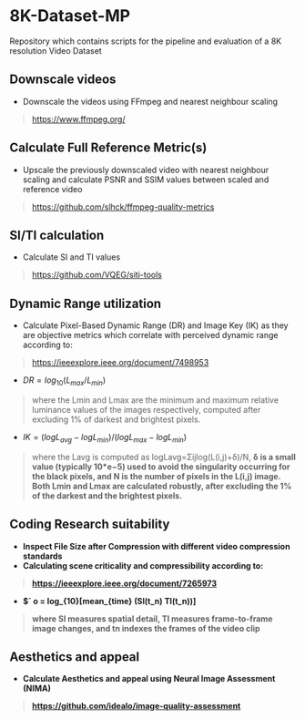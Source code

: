 # 8K-Dataset-MP
Repository which contains scripts for the pipeline and evaluation of a 8K resolution Video Dataset

## Downscale videos
- Downscale the videos using FFmpeg and nearest neighbour scaling
> https://www.ffmpeg.org/

## Calculate Full Reference Metric(s)
- Upscale the previously downscaled video with nearest neighbour scaling and calculate PSNR and SSIM values between scaled and reference video
> https://github.com/slhck/ffmpeg-quality-metrics

## SI/TI calculation
- Calculate SI and TI values
> https://github.com/VQEG/siti-tools

## Dynamic Range utilization
- Calculate Pixel-Based Dynamic Range (DR) and Image Key (IK) as they are objective metrics which correlate with perceived dynamic range according to:
> https://ieeexplore.ieee.org/document/7498953
- $` DR = log_{10} (L_{max} / L_{min} ) `$
> where the Lmin and Lmax are the minimum and maximum relative luminance values of the images respectively, computed after excluding 1% of darkest and brightest pixels.
- $` IK = (logL_{avg} - logL_{min}) / (logL_{max} - logL_{min}) `$
> where the Lavg is computed as logLavg=Σijlog(L(i,j)+δ)/N, <b> δ is a small value (typically 10*e−5) used to avoid the singularity occurring for the black pixels, and N is the number of pixels in the L(i,j) image. Both Lmin and Lmax are calculated robustly, after excluding the 1% of the darkest and the brightest pixels.

## Coding Research suitability
- Inspect File Size after Compression with different video compression standards
- Calculating scene criticality and compressibility according to:
> https://ieeexplore.ieee.org/document/7265973
- $` o = log_{10}[mean_{time} (SI(t_n) TI(t_n))]
> where SI measures spatial detail, TI measures frame-to-frame image changes, and tn indexes the frames of the video clip

## Aesthetics and appeal
- Calculate Aesthetics and appeal using Neural Image Assessment (NIMA)
> https://github.com/idealo/image-quality-assessment 
